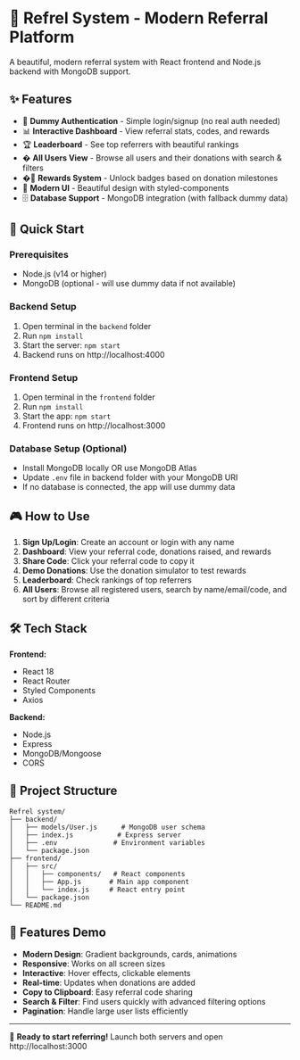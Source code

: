 # 🎯 Refrel System - Modern Referral Platform

A beautiful, modern referral system with React frontend and Node.js backend with MongoDB support.

## ✨ Features
- 🔐 **Dummy Authentication** - Simple login/signup (no real auth needed)
- 📊 **Interactive Dashboard** - View referral stats, codes, and rewards
- 🏆 **Leaderboard** - See top referrers with beautiful rankings
- � **All Users View** - Browse all users and their donations with search & filters
- �💎 **Rewards System** - Unlock badges based on donation milestones
- 🎨 **Modern UI** - Beautiful design with styled-components
- 🗄️ **Database Support** - MongoDB integration (with fallback dummy data)

## 🚀 Quick Start

### Prerequisites
- Node.js (v14 or higher)
- MongoDB (optional - will use dummy data if not available)

### Backend Setup
1. Open terminal in the `backend` folder
2. Run `npm install`
3. Start the server: `npm start`
4. Backend runs on http://localhost:4000

### Frontend Setup
1. Open terminal in the `frontend` folder
2. Run `npm install`
3. Start the app: `npm start`
4. Frontend runs on http://localhost:3000

### Database Setup (Optional)
- Install MongoDB locally OR use MongoDB Atlas
- Update `.env` file in backend folder with your MongoDB URI
- If no database is connected, the app will use dummy data

## 🎮 How to Use

1. **Sign Up/Login**: Create an account or login with any name
2. **Dashboard**: View your referral code, donations raised, and rewards
3. **Share Code**: Click your referral code to copy it
4. **Demo Donations**: Use the donation simulator to test rewards
5. **Leaderboard**: Check rankings of top referrers
6. **All Users**: Browse all registered users, search by name/email/code, and sort by different criteria

## 🛠️ Tech Stack

**Frontend:**
- React 18
- React Router
- Styled Components
- Axios

**Backend:**
- Node.js
- Express
- MongoDB/Mongoose
- CORS

## 📁 Project Structure
```
Refrel system/
├── backend/
│   ├── models/User.js      # MongoDB user schema
│   ├── index.js           # Express server
│   ├── .env              # Environment variables
│   └── package.json
├── frontend/
│   ├── src/
│   │   ├── components/   # React components
│   │   ├── App.js       # Main app component
│   │   └── index.js     # React entry point
│   └── package.json
└── README.md
```

## 🎨 Features Demo

- **Modern Design**: Gradient backgrounds, cards, animations
- **Responsive**: Works on all screen sizes
- **Interactive**: Hover effects, clickable elements
- **Real-time**: Updates when donations are added
- **Copy to Clipboard**: Easy referral code sharing
- **Search & Filter**: Find users quickly with advanced filtering options
- **Pagination**: Handle large user lists efficiently

---

🚀 **Ready to start referring!** Launch both servers and open http://localhost:3000
